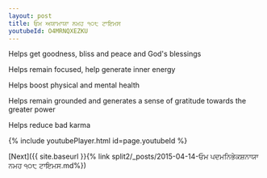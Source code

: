 ```yaml
---
layout: post
title: ਓਮ ਅਯਾਮਾਯਾ ਨਮਹ ੧੦੮ ਟਾਇਮਸ
youtubeId: O4MRNQXEZKU
---
```

 
 
Helps get goodness, bliss and peace and God's blessings
 
Helps remain focused, help generate inner energy 
 
Helps boost physical and mental health 
 
Helps remain grounded and generates a sense of gratitude towards the greater power 
 
Helps reduce bad karma
 
 
 
 


{% include youtubePlayer.html id=page.youtubeId %}
 
[Next]({{ site.baseurl }}{% link  split2/_posts/2015-04-14-ਓਮ ਪਦਮਨਿਭੇਕਸ਼ਨਾਯਾ ਨਮਹ ੧੦੮ ਟਾਇਮਸ.md%})
 
